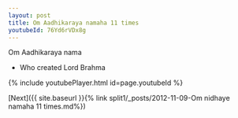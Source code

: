 ```yaml
---
layout: post
title: Om Aadhikaraya namaha 11 times
youtubeId: 76Yd6rVDx8g
---
```

 
 
Om Aadhikaraya nama 
 
 -  Who created Lord Brahma 
 
  
 
  
 
 
 
 
 
 


{% include youtubePlayer.html id=page.youtubeId %}
 
[Next]({{ site.baseurl }}{% link  split1/_posts/2012-11-09-Om nidhaye namaha 11 times.md%})
 
